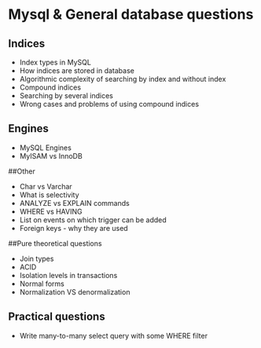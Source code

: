 # Mysql & General database questions

## Indices
- Index types in MySQL
- How indices are stored in database
- Algorithmic complexity of searching by index and without index
- Compound indices
- Searching by several indices
- Wrong cases and problems of using compound indices

## Engines
- MySQL Engines
- MyISAM vs InnoDB

##Other
- Char vs Varchar
- What is selectivity
- ANALYZE vs EXPLAIN commands
- WHERE vs HAVING
- List on events on which trigger can be added
- Foreign keys - why they are used

##Pure theoretical questions
- Join types
- ACID
- Isolation levels in transactions
- Normal forms
- Normalization VS denormalization

## Practical questions
- Write many-to-many select query with some WHERE filter